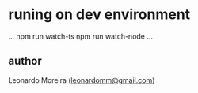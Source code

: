 # runing on dev environment
...
npm run watch-ts
npm run watch-node
...
## author
Leonardo Moreira (leonardomm@gmail.com)